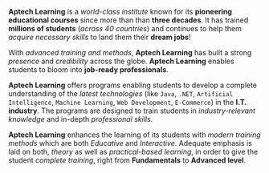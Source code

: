 **Aptech Learning** is a _world-class institute_ known for its **pioneering educational courses** since more than than **three decades**. It has trained **millions of students** (_across 40 countries_) and continues to help them _acquire necessary skills_ to land them their **dream jobs**!

With _advanced training and methods_, **Aptech Learning** has built a strong _presence_ and _credibility_ across the globe. **Aptech Learning** enables students to bloom into **job-ready professionals**.

**Aptech Learning** offers programs enabling students to develop a complete understanding of the _latest technologies_ (like `Java`, `.NET`, `Artificial Intelligence`, `Machine Learning`, `Web Development`, `E-Commerce`) in the **I.T. industry**. The programs are designed to train students in _industry-relevant knowledge_ and in-depth _professional skills_.

**Aptech Learning** enhances the learning of its students with _modern training methods_ which are both _Educative_ and _Interactive_. Adequate emphasis is laid on both, _theory_ as well as _practical-based learning_, in order to give the student _complete training_, right from **Fundamentals** to **Advanced level**. 
